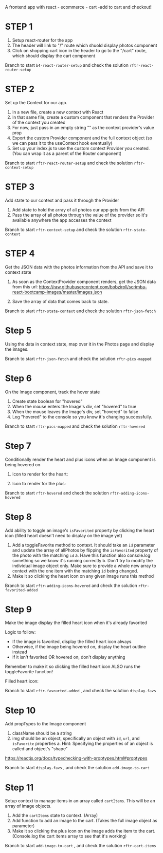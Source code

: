 A frontend app with react - ecommerce - cart -add to cart and checkout!

# STEP 1 

1)  Setup react-router for the app
2) The header will link to "/" route which shuold display photos component
3) Click on shopping cart icon in the header to go to the "/cart" route, which should display the cart component

Branch to start `b4-react-router-setup` and check the solution `rftr-react-router-setup`    

# STEP 2

Set up the Context for our app.

1. In a new file, create a new context with React
2. In that same file, create a custom component that renders the Provider of the context you created
3. For now, just pass in an empty string "" as the context provider's value prop
4. Export the custom Provider component and the full context object (so we can pass it to the useContext hook eventually)
5. Set up your index.js to use the custom context Provider you created. (You can wrap it as a parent of the Router component)

Branch to start `rftr-react-router-setup`  and check the solution `rftr-context-setup`

# STEP 3

Add state to our context and pass it through the Provider

1. Add state to hold the array of all photos our app gets from the API
2. Pass the array of all photos through the value of the provider so it's available anywhere the app accesses the context


Branch to start `rftr-context-setup`  and check the solution `rftr-state-context`

# STEP 4

Get the JSON data with the photos information from the API and save it to context state

1. As soon as the ContextProvider component renders, get the JSON data from this url: 
https://raw.githubusercontent.com/bobziroll/scrimba-react-bootcamp-images/master/images.json

2. Save the array of data that comes back to state.

Branch to start `rftr-state-context` and check the solution `rftr-json-fetch`

# Step 5

Using the data in context state, map over it in the Photos page and display the images.

Branch to start `rftr-json-fetch` and check the solution
`rftr-pics-mapped` 

# Step 6

On the Image component, track the hover state

1. Create state boolean for "hovered"
2. When the mouse enters the Image's div, set "hovered" to true
3. When the mouse leaves the Image's div, set "hovered" to false
4. Log "hovered" to the console so you know it's changing successfully.


Branch to start `rftr-pics-mapped` and check the solution
`rftr-hovered` 

# Step 7


Conditionally render the heart and plus icons when an Image component is being hovered on

1. Icon to render for the heart:
<i className="ri-heart-line favorite"></i>

2. Icon to render for the plus:
<i className="ri-add-circle-line cart"></i>

Branch to start `rftr-hovered` and check the solution
`rftr-adding-icons-hovered` 

# Step 8

Add ability to toggle an image's `isFavorited` property by clicking the heart icon (filled heart doesn't need to display on the image yet)

1. Add a toggleFavorite method to context. It should take an `id` parameter and update the array of allPhotos by flipping the `isFavorited` property of the photo with the matching `id`
    a. Have this function also console.log something so we know it's running correctly
    b. Don't try to modify the individual image object only. Make sure to provide a whole new array to context with the one item with the matching `id` being changed.
2. Make it so clicking the heart icon on any given image runs this method

Branch to start `rftr-adding-icons-hovered` and check the solution
`rftr-favorited-added`

# Step 9


Make the image display the filled heart icon when it's already favorited

Logic to follow:
* If the image is favorited, display the filled heart icon always
* Otherwise, if the image being hovered on, display the heart outline instead
* If it isn't favorited OR hovered on, don't display anything

Remember to make it so clicking the filled heart icon ALSO runs the toggleFavorite function!

Filled heart icon:
<i className="ri-heart-fill favorite"></i>

Branch to start `rftr-favourted-added` , and check the solution `display-favs`
# Step 10


Add propTypes to the Image component

1. className should be a string
2. img should be an object, specifically an object with `id`, `url`, and `isFavorite` properties
    a. Hint: Specifying the properties of an object is called and object's "shape"

https://reactjs.org/docs/typechecking-with-proptypes.html#proptypes

Branch to start `display-favs` , and check the solution `add-image-to-cart`

# Step 11


Setup context to manage items in an array called `cartItems`. This will be an array of image objects.

1. Add the `cartItems` state to context. (Array)
2. Add function to add an image to the cart. (Takes the full image object as parameter)
3. Make it so clicking the plus icon on the image adds the item to the cart. (Console.log the cart items array to see that it's working)

 
 Branch to start `add-image-to-cart` , and check the solution `rftr-cart-items`